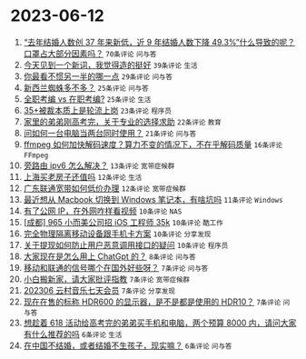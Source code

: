 # 2023-06-12

1. [“去年结婚人数创 37 年来新低，近 9 年结婚人数下降 49.3%”什么导致的呢？口罩占大部分因素吗？](https://www.v2ex.com/t/947867) `70条评论` `问与答`
1. [今天见到一个新词，我觉得造的挺好](https://www.v2ex.com/t/947882) `39条评论` `生活`
1. [你最看不惯另一半的哪一点](https://www.v2ex.com/t/947863) `29条评论` `问与答`
1. [新西兰蜘蛛多不多？](https://www.v2ex.com/t/947870) `25条评论` `问与答`
1. [全职考编 vs 在职考编?](https://www.v2ex.com/t/947866) `25条评论` `生活`
1. [35+被裁本质上是轮流上岗](https://www.v2ex.com/t/947859) `23条评论` `程序员`
1. [家里的弟弟刚高考完，关于专业的选择求助](https://www.v2ex.com/t/947894) `22条评论` `教育`
1. [问如何一台电脑当两台同时使用？](https://www.v2ex.com/t/947874) `21条评论` `问与答`
1. [ffmpeg 如何加快解码速度？算力不变的情况下，不在乎解码质量](https://www.v2ex.com/t/947857) `16条评论` `FFmpeg`
1. [旁路由 ipv6 怎么解决？](https://www.v2ex.com/t/947864) `13条评论` `宽带症候群`
1. [上海买老房子还值吗](https://www.v2ex.com/t/947907) `12条评论` `生活`
1. [广东联通宽带如何低价办理](https://www.v2ex.com/t/947888) `12条评论` `宽带症候群`
1. [最近想从 Macbook 切换到 Windows 笔记本，有啥坑吗](https://www.v2ex.com/t/947911) `11条评论` `Windows`
1. [有了公网 IP，在外网咋样看视频](https://www.v2ex.com/t/947913) `10条评论` `NAS`
1. [[成都] 965 小而美公司招 iOS 工程师 35k](https://www.v2ex.com/t/947905) `10条评论` `酷工作`
1. [完全物理隔离移动设备跟手机卡方案](https://www.v2ex.com/t/947901) `10条评论` `分享发现`
1. [关于提现如何防止用户恶意调用接口的疑问](https://www.v2ex.com/t/947873) `10条评论` `程序员`
1. [大家现在是怎么用上 ChatGpt 的？](https://www.v2ex.com/t/947900) `8条评论` `问与答`
1. [移动和联通的信号哪个在国外好些呀？](https://www.v2ex.com/t/947904) `7条评论` `问与答`
1. [小白搬新家，请大家批评指教](https://www.v2ex.com/t/947896) `7条评论` `宽带症候群`
1. [202306 云村音乐七天会员](https://www.v2ex.com/t/947890) `7条评论` `分享发现`
1. [现在在售的标称 HDR600 的显示器，是不是都是使用的 HDR10？](https://www.v2ex.com/t/947865) `7条评论` `问与答`
1. [想趁着 618 活动给高考完的弟弟买手机和电脑，两个预算 8000 内，请问大家有什么推荐的吗](https://www.v2ex.com/t/947893) `6条评论` `生活`
1. [在中国不结婚，或者结婚不生孩子，现实嘛？](https://www.v2ex.com/t/947892) `6条评论` `问与答`
